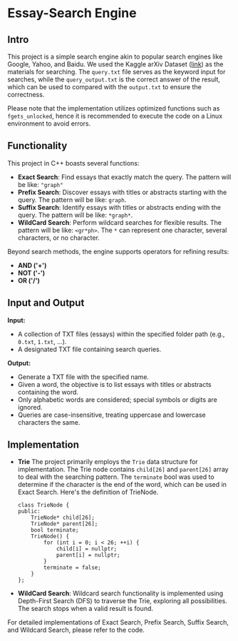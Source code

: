 # Essay-Search Engine

## Intro
This project is a simple search engine akin to popular search engines like Google, Yahoo, and Baidu. We used the Kaggle arXiv Dataset ([link](https://www.kaggle.com/datasets/Cornell-University/arxiv?resource=download)) as the materials for searching. 
The `query.txt` file serves as the keyword input for searches, while the `query_output.txt` is the correct answer of the result, which can be used to compared with the `output.txt` to ensure the correctness.

Please note that the implementation utilizes optimized functions such as `fgets_unlocked`, hence it is recommended to execute the code on a Linux environment to avoid errors.

## Functionality
This project in C++ boasts several functions:
- **Exact Search**: Find essays that exactly match the query. The pattern will be like: `"graph"`
- **Prefix Search**: Discover essays with titles or abstracts starting with the query. The pattern will be like: `graph`.
- **Suffix Search**: Identify essays with titles or abstracts ending with the query. The pattern will be like: `*graph*`.
- **WildCard Search**: Perform wildcard searches for flexible results. The pattern will be like: `<gr*ph>`. The `*` can represent one character, several characters, or no character.

Beyond search methods, the engine supports operators for refining results:
- **AND ('+')**
- **NOT ('-')**
- **OR ('/')**

## Input and Output
**Input:**
- A collection of TXT files (essays) within the specified folder path (e.g., `0.txt`, `1.txt`, ...).
- A designated TXT file containing search queries.

**Output:**
- Generate a TXT file with the specified name.
- Given a word, the objective is to list essays with titles or abstracts containing the word.
- Only alphabetic words are considered; special symbols or digits are ignored.
- Queries are case-insensitive, treating uppercase and lowercase characters the same.

## Implementation

- **Trie**
    The project primarily employs the `Trie` data structure for implementation. The Trie node contains `child[26]` and `parent[26]` array to deal with the searching pattern. The `terminate` bool was used to determine if the character is the end of the word, which can be used in Exact Search. 
    Here's the definition of TrieNode.
    ```
    class TrieNode {
    public:
        TrieNode* child[26];
        TrieNode* parent[26];
        bool terminate;
        TrieNode() {
            for (int i = 0; i < 26; ++i) {
                child[i] = nullptr;
                parent[i] = nullptr;
            }
            terminate = false;
        }
    };
    ```
- **WildCard Search**:
    Wildcard search functionality is implemented using Depth-First Search (DFS) to traverse the Trie, exploring all possibilities. The search stops when a valid result is found.

For detailed implementations of Exact Search, Prefix Search, Suffix Search, and Wildcard Search, please refer to the code.